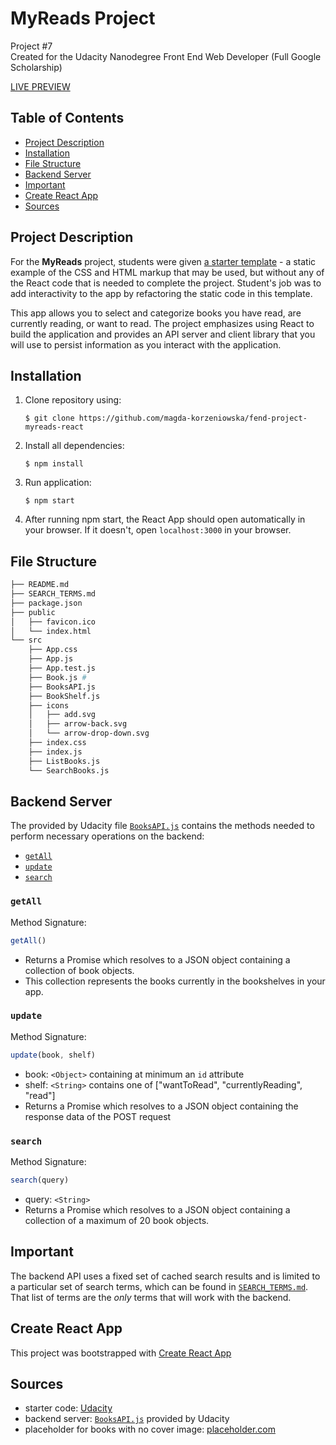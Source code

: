 # MyReads Project

Project #7<br>
Created for the Udacity Nanodegree Front End Web Developer (Full Google Scholarship)

[LIVE PREVIEW](https://magda-korzeniowska.github.io/fend-project-myreads-react/)

## Table of Contents

* [Project Description](#project-description)
* [Installation](#installation)
* [File Structure](#file-structure)
* [Backend Server](#backend-server)
* [Important](#important)
* [Create React App](#create-react-app)
* [Sources](#sources)

## Project Description

For the **MyReads** project, students were given [a starter template](https://github.com/udacity/reactnd-project-myreads-starter) - a static example of the CSS and HTML markup that may be used, but without any of the React code that is needed to complete the project. Student's job was to add interactivity to the app by refactoring the static code in this template.

This app allows you to select and categorize books you have read, are currently reading, or want to read. The project emphasizes using React to build the application and provides an API server and client library that you will use to persist information as you interact with the application.

## Installation
1. Clone repository using:

    `$ git clone https://github.com/magda-korzeniowska/fend-project-myreads-react`

2.  Install all dependencies:

    `$ npm install`

3. Run application:

    `$ npm start`

4. After running npm start, the React App should open automatically in your browser. If it doesn't, open `localhost:3000` in your browser.

## File Structure
```bash
├── README.md
├── SEARCH_TERMS.md
├── package.json
├── public
│   ├── favicon.ico
│   └── index.html
└── src
    ├── App.css
    ├── App.js
    ├── App.test.js
    ├── Book.js #
    ├── BooksAPI.js
    ├── BookShelf.js
    ├── icons
    │   ├── add.svg
    │   ├── arrow-back.svg
    │   └── arrow-drop-down.svg
    ├── index.css
    ├── index.js
    ├── ListBooks.js
    └── SearchBooks.js
```

## Backend Server

The provided by Udacity file [`BooksAPI.js`](src/BooksAPI.js) contains the methods needed to perform necessary operations on the backend:

* [`getAll`](#getall)
* [`update`](#update)
* [`search`](#search)

### `getAll`

Method Signature:

```js
getAll()
```

* Returns a Promise which resolves to a JSON object containing a collection of book objects.
* This collection represents the books currently in the bookshelves in your app.

### `update`

Method Signature:

```js
update(book, shelf)
```

* book: `<Object>` containing at minimum an `id` attribute
* shelf: `<String>` contains one of ["wantToRead", "currentlyReading", "read"]  
* Returns a Promise which resolves to a JSON object containing the response data of the POST request

### `search`

Method Signature:

```js
search(query)
```

* query: `<String>`
* Returns a Promise which resolves to a JSON object containing a collection of a maximum of 20 book objects.

## Important
The backend API uses a fixed set of cached search results and is limited to a particular set of search terms, which can be found in [`SEARCH_TERMS.md`](SEARCH_TERMS.md). That list of terms are the _only_ terms that will work with the backend.

## Create React App

This project was bootstrapped with [Create React App](https://github.com/facebookincubator/create-react-app)

## Sources
- starter code: [Udacity](https://github.com/udacity/reactnd-project-myreads-starter)
- backend server: [`BooksAPI.js`](src/BooksAPI.js) provided by Udacity
- placeholder for books with no cover image: [placeholder.com](https://placeholder.com)
